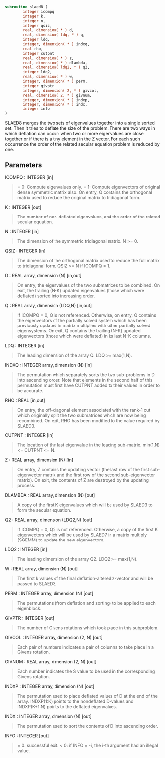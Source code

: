 ```fortran
subroutine slaed8 (
        integer icompq,
        integer k,
        integer n,
        integer qsiz,
        real, dimension( * ) d,
        real, dimension( ldq, * ) q,
        integer ldq,
        integer, dimension( * ) indxq,
        real rho,
        integer cutpnt,
        real, dimension( * ) z,
        real, dimension( * ) dlambda,
        real, dimension( ldq2, * ) q2,
        integer ldq2,
        real, dimension( * ) w,
        integer, dimension( * ) perm,
        integer givptr,
        integer, dimension( 2, * ) givcol,
        real, dimension( 2, * ) givnum,
        integer, dimension( * ) indxp,
        integer, dimension( * ) indx,
        integer info
)
```

SLAED8 merges the two sets of eigenvalues together into a single
sorted set.  Then it tries to deflate the size of the problem.
There are two ways in which deflation can occur:  when two or more
eigenvalues are close together or if there is a tiny element in the
Z vector.  For each such occurrence the order of the related secular
equation problem is reduced by one.

## Parameters
ICOMPQ : INTEGER [in]
> = 0:  Compute eigenvalues only.
> = 1:  Compute eigenvectors of original dense symmetric matrix
> also.  On entry, Q contains the orthogonal matrix used
> to reduce the original matrix to tridiagonal form.

K : INTEGER [out]
> The number of non-deflated eigenvalues, and the order of the
> related secular equation.

N : INTEGER [in]
> The dimension of the symmetric tridiagonal matrix.  N >= 0.

QSIZ : INTEGER [in]
> The dimension of the orthogonal matrix used to reduce
> the full matrix to tridiagonal form.  QSIZ >= N if ICOMPQ = 1.

D : REAL array, dimension (N) [in,out]
> On entry, the eigenvalues of the two submatrices to be
> combined.  On exit, the trailing (N-K) updated eigenvalues
> (those which were deflated) sorted into increasing order.

Q : REAL array, dimension (LDQ,N) [in,out]
> If ICOMPQ = 0, Q is not referenced.  Otherwise,
> on entry, Q contains the eigenvectors of the partially solved
> system which has been previously updated in matrix
> multiplies with other partially solved eigensystems.
> On exit, Q contains the trailing (N-K) updated eigenvectors
> (those which were deflated) in its last N-K columns.

LDQ : INTEGER [in]
> The leading dimension of the array Q.  LDQ >= max(1,N).

INDXQ : INTEGER array, dimension (N) [in]
> The permutation which separately sorts the two sub-problems
> in D into ascending order.  Note that elements in the second
> half of this permutation must first have CUTPNT added to
> their values in order to be accurate.

RHO : REAL [in,out]
> On entry, the off-diagonal element associated with the rank-1
> cut which originally split the two submatrices which are now
> being recombined.
> On exit, RHO has been modified to the value required by
> SLAED3.

CUTPNT : INTEGER [in]
> The location of the last eigenvalue in the leading
> sub-matrix.  min(1,N) <= CUTPNT <= N.

Z : REAL array, dimension (N) [in]
> On entry, Z contains the updating vector (the last row of
> the first sub-eigenvector matrix and the first row of the
> second sub-eigenvector matrix).
> On exit, the contents of Z are destroyed by the updating
> process.

DLAMBDA : REAL array, dimension (N) [out]
> A copy of the first K eigenvalues which will be used by
> SLAED3 to form the secular equation.

Q2 : REAL array, dimension (LDQ2,N) [out]
> If ICOMPQ = 0, Q2 is not referenced.  Otherwise,
> a copy of the first K eigenvectors which will be used by
> SLAED7 in a matrix multiply (SGEMM) to update the new
> eigenvectors.

LDQ2 : INTEGER [in]
> The leading dimension of the array Q2.  LDQ2 >= max(1,N).

W : REAL array, dimension (N) [out]
> The first k values of the final deflation-altered z-vector and
> will be passed to SLAED3.

PERM : INTEGER array, dimension (N) [out]
> The permutations (from deflation and sorting) to be applied
> to each eigenblock.

GIVPTR : INTEGER [out]
> The number of Givens rotations which took place in this
> subproblem.

GIVCOL : INTEGER array, dimension (2, N) [out]
> Each pair of numbers indicates a pair of columns to take place
> in a Givens rotation.

GIVNUM : REAL array, dimension (2, N) [out]
> Each number indicates the S value to be used in the
> corresponding Givens rotation.

INDXP : INTEGER array, dimension (N) [out]
> The permutation used to place deflated values of D at the end
> of the array.  INDXP(1:K) points to the nondeflated D-values
> and INDXP(K+1:N) points to the deflated eigenvalues.

INDX : INTEGER array, dimension (N) [out]
> The permutation used to sort the contents of D into ascending
> order.

INFO : INTEGER [out]
> = 0:  successful exit.
> < 0:  if INFO = -i, the i-th argument had an illegal value.

